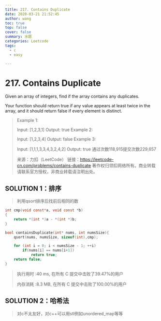 ```yaml
---
title: 217. Contains Duplicate
date: 2020-03-21 21:52:45
author: wang
toc: true
top: false
cover: false
summary: 水题
categories: Leetcode
tags:
  - c
  - easy

---
```


# 217. Contains Duplicate

Given an array of integers, find if the array contains any duplicates.

Your function should return true if any value appears at least twice in the array, and it should return false if every element is distinct.



> Example 1:
>
> Input: [1,2,3,1]
> Output: true
> Example 2:
>
> Input: [1,2,3,4]
> Output: false
> Example 3:
>
> Input: [1,1,1,3,3,4,3,2,4,2]
> Output: true
> 通过次数118,915提交次数229,657
>
> 来源：力扣（LeetCode）
> 链接：https://leetcode-cn.com/problems/contains-duplicate
> 著作权归领扣网络所有。商业转载请联系官方授权，非商业转载请注明出处。

## SOLUTION 1：排序

> 利用qsort排序后找前后相同的数

```c
int cmp(void const*a, void const *b)
{
	return *(int *)a - *(int *)b;
}

bool containsDuplicate(int* nums, int numsSize){
	qsort(nums, numsSize, sizeof(int),cmp);

	for (int i = 0; i < numsSize - 1; ++i)
		if(nums[i] == nums[i+1])
			return true;
	return false;
}


```

> 执行用时 :40 ms, 在所有 C 提交中击败了39.47%的用户
>
> 内存消耗 :8.3 MB, 在所有 C 提交中击败了100.00%的用户

## SOLUTION 2：哈希法

> 对c不太友好，对c++可以用stl例如unordered_map等等

